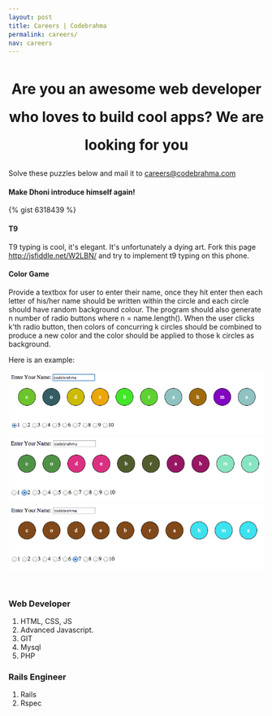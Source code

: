 ```yaml
---
layout: post
title: Careers | Codebrahma
permalink: careers/
nav: careers
---
```


# Are you an awesome web developer who loves to build cool apps? We are looking for you

Solve these puzzles below and mail it to [careers@codebrahma.com](mailto:careers@codebrahma.com)

#### Make Dhoni introduce himself again!

{% gist 6318439 %}

#### T9

T9 typing is cool, it's elegant. It's unfortunately a dying art.
Fork this page http://jsfiddle.net/W2LBN/ and try to implement t9 typing on this phone.

#### Color Game

Provide a textbox for user to enter their name, once they hit enter then each letter of his/her name should be written within the circle and each circle should have random background colour. The program should also generate n number of radio buttons where n = name.length(). When the user clicks k'th radio button, then colors of concurring k circles should be combined to produce a new color and the color should be applied to those k circles as background.

Here is an example:

![NamePuzzle1](/images/careers/name_puzzle_1.png)
![NamePuzzle2](/images/careers/name_puzzle_2.png)
![NamePuzzle3](/images/careers/name_puzzle_3.png)


<br>

### Web Developer

1. HTML, CSS, JS
2. Advanced Javascript.
3. GIT
4. Mysql
5. PHP

### Rails Engineer

1. Rails
2. Rspec

<style type="text/css">
h1 {
 text-align:center;
 line-height: 55px;
}
.line {
 padding: 0 !important; 
 border-bottom:none;
}
.gist {
 font-size:14px; 
 width:500px;
 line-height:1em;
}
</style>
